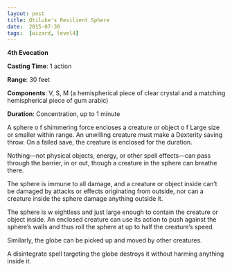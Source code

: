 ```yaml
---
layout: post
title: Otiluke's Resilient Sphere
date:  2015-07-30
tags:  [wizard, level4]
---
```


**4th Evocation**

**Casting Time**: 1 action

**Range**: 30 feet

**Components**: V, S, M (a hemispherical piece of clear crystal and a matching hemispherical piece of gum arabic)

**Duration**: Concentration, up to 1 minute

A sphere o f shimmering force encloses a creature or object o f Large size or smaller within range. An unwilling creature must make a Dexterity saving throw. On a failed save, the creature is enclosed for the duration.

Nothing—not physical objects, energy, or other spell effects—can pass through the barrier, in or out, though a creature in the sphere can breathe there. 

The sphere is immune to all damage, and a creature or object inside can’t be damaged by attacks or effects originating from outside, nor can a creature inside the sphere damage anything outside it.

The sphere is w eightless and just large enough to contain the creature or object inside. An enclosed creature can use its action to push against the sphere’s walls and thus roll the sphere at up to half the creature’s speed. 

Similarly, the globe can be picked up and moved by other creatures.

A disintegrate spell targeting the globe destroys it without harming anything inside it.

